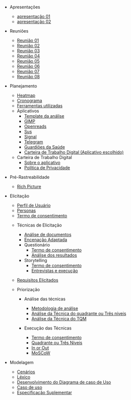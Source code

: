
* Apresentações
  - [apresentação 01](/apresentacoes/apresentacao01.md)
  - [apresentação 02](/apresentacoes/apresentacao02.md)

* Reuniões
  - [Reunião 01](reunioes/ata01.md)
  - [Reunião 02](reunioes/ata02.md)
  - [Reunião 03](reunioes/ata03.md)
  - [Reunião 04](reunioes/ata04.md)
  - [Reunião 05](reunioes/ata05.md)
  - [Reunião 06](reunioes/ata06.md)
  - [Reunião 07](reunioes/ata07.md)
  - [Reunião 08](reunioes/ata08.md)

* Planejamento 
  - [Heatmap](planejamento/heatmap.md)
  - [Cronograma](planejamento/Cronograma.md)
  - [Ferramentas utilizadas](planejamento/ferramentas.md)
  * Aplicativos
    - [Template da análise](planejamento/aplicativos/Templete_Analise.md)
    - [GIMP](planejamento/aplicativos/analise_GIMP.md)
    - [Openreads](planejamento/aplicativos/analise_Openreads.md)
    - [Sus](planejamento/aplicativos/analise_sus.md)
    - [Signal](planejamento/aplicativos/analise_Signal.md)
    - [Telegram](planejamento/aplicativos/analise_Telegram.md)
    - [Guardiões da Saúde](planejamento/aplicativos/analise_Guardioes.md)
    - [Carteira de Trabalho Digital (Aplicativo escolhido)](planejamento/aplicativos/analise_carteiradigitaldetrabalho.md)
  * Carteira de Trabalho Digital
    - [Sobre o aplicativo](planejamento/carteiraDigital/sobreCarteiraDigital.md)
    - [Política de Privacidade](planejamento/carteiraDigital/termosApp.md)
* Pré-Rastreabilidade
  - [Rich Picture](planejamento/rich_picture.md)

* Elicitação
  - [Perfil de Usuário](Elicitacao/PerfilDeUsuario.md)
  - [Personas](Elicitacao/Personas/TodasPersonas.md)
  - [Termo de consentimento](Elicitacao/TecnicasElicitacao/Execucao/Storytelling/TermoConsentimento.md)
      
  * Técnicas de Elicitação        
      - [Análise de documentos](Elicitacao/TecnicasElicitacao/Execucao/AnaliseDocumentos.md)
      - [Encenação Adaptada](Elicitacao/TecnicasElicitacao/Execucao/EncenacaoAdaptada.md)
      * Questionário
          - [Termo de consentimento](Elicitacao/TecnicasElicitacao/Execucao/Questionários/TermoConsentimento01.md)
          - [Análise dos resultados](Elicitacao/TecnicasElicitacao/Execucao/Questionários/Questionario.md)
      * Storytelling
          - [Termo de consentimento](Elicitacao/TecnicasElicitacao/Execucao/Storytelling/TermoConsentimento.md)
          - [Entrevistas e execução](Elicitacao/TecnicasElicitacao/Execucao/Storytelling/Storytelling.md)

            
  * [Requisitos Elicitados](Elicitacao/ResquisitosCorrigidos.md)

  * Priorização
      * Análise das técnicas
          - [Metodologia de análise](Elicitacao/Priorizacao/AnaliseMetodologia.md)
          - [Análise da Técnica do quadrante ou Três níveis](Elicitacao/Priorizacao/tecnicaClassificacao.md)
          - [Análise da Técnica do TQM](Elicitacao/Priorizacao/tecnicaTQM.md)
            
      * Execução das Técnicas
        - [Termo de consentimento](Elicitacao/Priorizacao/Execucao/TermoConsentimentoPriorizacao.md)
        - [Quadrante ou Três Níveis](Elicitacao/Priorizacao/Execucao/QuadranteTresNiveis.md)
        - [In or Out](Elicitacao/Priorizacao/Execucao/InOrOut.md)
        - [MoSCoW](Elicitacao/Priorizacao/Execucao/MoSCoW.md)

* Modelagem
  - [Cenários](/modelagem/cenarios.md)
  - [Léxico](/modelagem/lexico.md)
  - [Desenvolvimento do Diagrama de caso de Uso](/ignore/IgnoreDiagramaCasoUso.md)
  - [Caso de uso](/modelagem/casoDeUso.md)
  - [Especificação Suplementar](/modelagem/especSuplementar.md)

<!-- * Modelagem - Ágil
  - [História de Usuário](/docs/modelagemAgil/historiaUsuario.md)
  - [Backlogs do Produto](/docs/modelagemAgil/backlog.md)
  - [NFR Framework](/docs/modelagemAgil/NFR.md)


* Verificação

    * Grupo 3
      - [Entrega 1](/docs/verficacao/grupo3/entrega01.md)
      - [Entrega 2](/docs/verficacao/grupo3/entrega02.md)
      - [Entrega 3](/docs/verficacao/grupo3/entrega03.md)
      - [Entrega 4](/docs/verficacao/grupo3/entrega04.md)

    * Grupo 2
      - [Entrega 1](/docs/verficacao/grupo2/entrega01.md)
      - [Entrega 2](/docs/verficacao/grupo2/entrega02.md)
      - [Entrega 3](/docs/verficacao/grupo2/entrega03.md)
      - [Entrega 4](/docs/verficacao/grupo2/entrega04.md) 

* Validação 

    * Grupo 3
      - [Entrega 1](/docs/verficacao/grupo3/entrega01.md)
      - [Entrega 2](/docs/verficacao/grupo3/entrega02.md)
      - [Entrega 3](/docs/verficacao/grupo3/entrega03.md)
      - [Entrega 4](/docs/verficacao/grupo3/entrega04.md)
      
    * Grupo 2
      - [Entrega 1](/docs/verficacao/grupo2/entrega01.md)
      - [Entrega 2](/docs/verficacao/grupo2/entrega02.md)
      - [Entrega 3](/docs/verficacao/grupo2/entrega03.md)
      - [Entrega 4](/docs/verficacao/grupo2/entrega04.md)

* Pós-Rastreabilidade 
  - [Foward-From](/docs/posRastreabilidade/fowardFrom.md)
  - [Backward-From](/docs/posRastreabilidade/backwardFrom.md)
  - [Matriz de Rastreabilidade](/docs/posRastreabilidade/matriz.md)

* Entrega final -->
